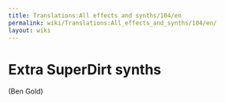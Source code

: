 ```yaml
---
title: Translations:All effects and synths/104/en
permalink: wiki/Translations:All_effects_and_synths/104/en/
layout: wiki
---
```


# Extra SuperDirt synths

(Ben Gold)
